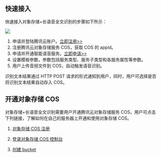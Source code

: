 ##  快速接入

快速接入对象存储+长语音全文识别的步骤如下所示：

![](https://mc.qcloudimg.com/static/img/082b22ead3a024b50c570cdf2f4d9f3e/image.png)

1) 申请并登陆腾讯云账户。[立即注册>>]( https://console.qcloud.com) 
2) 注册腾讯云对象存储服务 COS，获取 COS 的 appid。
3) 申请并开通智能语音服务。[立即申请>>]( https://console.qcloud.com/aai/apply)
4) 设置模板参数，参数包括服务类型、服务子类型和各服务属性等参数。
5) 用户上传音频文件到 COS，自动触发语音识别。

识别文本结果通过 HTTP POST 请求的形式通知到用户，同时，用户可选择是否将识别文本结果自动存入 COS。
  
## 开通对象存储 COS

对象存储+长语音全文识别需要用户开通腾讯云对象存储服务 COS，用户可点击下列链接，了解如何在自己的服务器上开通和使用对象存储 COS。

1) [对象存储 COS 注册](https://www.qcloud.com/doc/product/227/%E5%BC%80%E5%A7%8B%E4%BD%BF%E7%94%A8COS#.E8.B4.A6.E5.8F.B7.E6.B3.A8.E5.86.8C)

2) [登录对象存储 COS 控制台](https://www.qcloud.com/doc/product/227/3347)

3) [创建 bucket](https://www.qcloud.com/doc/product/227/3341)